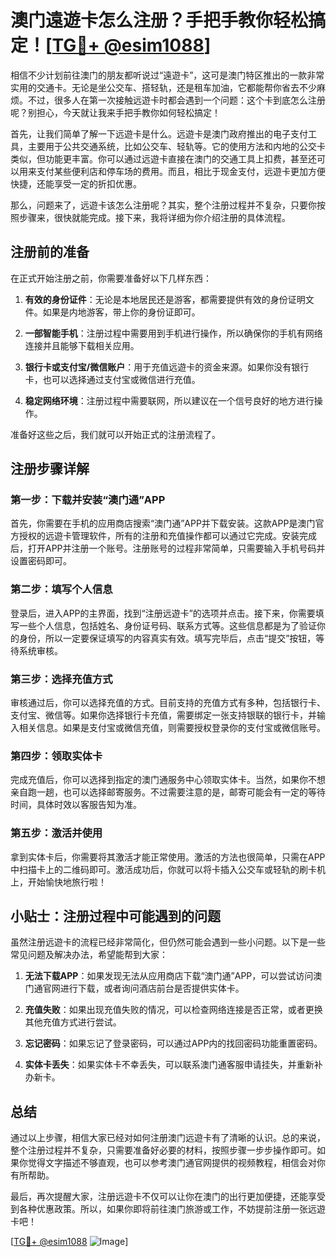 # 澳门遠遊卡怎么注册？手把手教你轻松搞定！[[TG💪+ @esim1088](https://t.me/s/esim1088)]

相信不少计划前往澳门的朋友都听说过“遠遊卡”，这可是澳门特区推出的一款非常实用的交通卡。无论是坐公交车、搭轻轨，还是租车加油，它都能帮你省去不少麻烦。不过，很多人在第一次接触远遊卡时都会遇到一个问题：这个卡到底怎么注册呢？别担心，今天就让我来手把手教你如何轻松搞定！

首先，让我们简单了解一下远遊卡是什么。远遊卡是澳门政府推出的电子支付工具，主要用于公共交通系统，比如公交车、轻轨等。它的使用方法和内地的公交卡类似，但功能更丰富。你可以通过远遊卡直接在澳门的交通工具上扣费，甚至还可以用来支付某些便利店和停车场的费用。而且，相比于现金支付，远遊卡更加方便快捷，还能享受一定的折扣优惠。

那么，问题来了，远遊卡该怎么注册呢？其实，整个注册过程并不复杂，只要你按照步骤来，很快就能完成。接下来，我将详细为你介绍注册的具体流程。

## 注册前的准备

在正式开始注册之前，你需要准备好以下几样东西：

1. **有效的身份证件**：无论是本地居民还是游客，都需要提供有效的身份证明文件。如果是内地游客，带上你的身份证即可。
   
2. **一部智能手机**：注册过程中需要用到手机进行操作，所以确保你的手机有网络连接并且能够下载相关应用。

3. **银行卡或支付宝/微信账户**：用于充值远遊卡的资金来源。如果你没有银行卡，也可以选择通过支付宝或微信进行充值。

4. **稳定网络环境**：注册过程中需要联网，所以建议在一个信号良好的地方进行操作。

准备好这些之后，我们就可以开始正式的注册流程了。

## 注册步骤详解

### 第一步：下载并安装“澳门通”APP

首先，你需要在手机的应用商店搜索“澳门通”APP并下载安装。这款APP是澳门官方授权的远遊卡管理软件，所有的注册和充值操作都可以通过它完成。安装完成后，打开APP并注册一个账号。注册账号的过程非常简单，只需要输入手机号码并设置密码即可。

### 第二步：填写个人信息

登录后，进入APP的主界面，找到“注册远遊卡”的选项并点击。接下来，你需要填写一些个人信息，包括姓名、身份证号码、联系方式等。这些信息都是为了验证你的身份，所以一定要保证填写的内容真实有效。填写完毕后，点击“提交”按钮，等待系统审核。

### 第三步：选择充值方式

审核通过后，你可以选择充值的方式。目前支持的充值方式有多种，包括银行卡、支付宝、微信等。如果你选择银行卡充值，需要绑定一张支持银联的银行卡，并输入相关信息。如果是支付宝或微信充值，则需要授权登录你的支付宝或微信账号。

### 第四步：领取实体卡

完成充值后，你可以选择到指定的澳门通服务中心领取实体卡。当然，如果你不想亲自跑一趟，也可以选择邮寄服务。不过需要注意的是，邮寄可能会有一定的等待时间，具体时效以客服告知为准。

### 第五步：激活并使用

拿到实体卡后，你需要将其激活才能正常使用。激活的方法也很简单，只需在APP中扫描卡上的二维码即可。激活成功后，你就可以将卡插入公交车或轻轨的刷卡机上，开始愉快地旅行啦！

## 小贴士：注册过程中可能遇到的问题

虽然注册远遊卡的流程已经非常简化，但仍然可能会遇到一些小问题。以下是一些常见问题及解决办法，希望能帮到大家：

1. **无法下载APP**：如果发现无法从应用商店下载“澳门通”APP，可以尝试访问澳门通官网进行下载，或者询问酒店前台是否提供实体卡。

2. **充值失败**：如果出现充值失败的情况，可以检查网络连接是否正常，或者更换其他充值方式进行尝试。

3. **忘记密码**：如果忘记了登录密码，可以通过APP内的找回密码功能重置密码。

4. **实体卡丢失**：如果实体卡不幸丢失，可以联系澳门通客服申请挂失，并重新补办新卡。

## 总结

通过以上步骤，相信大家已经对如何注册澳门远遊卡有了清晰的认识。总的来说，整个注册过程并不复杂，只需要准备好必要的材料，按照步骤一步步操作即可。如果你觉得文字描述不够直观，也可以参考澳门通官网提供的视频教程，相信会对你有所帮助。

最后，再次提醒大家，注册远遊卡不仅可以让你在澳门的出行更加便捷，还能享受到各种优惠政策。所以，如果你即将前往澳门旅游或工作，不妨提前注册一张远遊卡吧！

[[TG💪+ @esim1088](https://t.me/s/esim1088) ![Image](https://i.postimg.cc/4NQfJmqS/Snipaste-2025-05-13-00-14-12.png)]